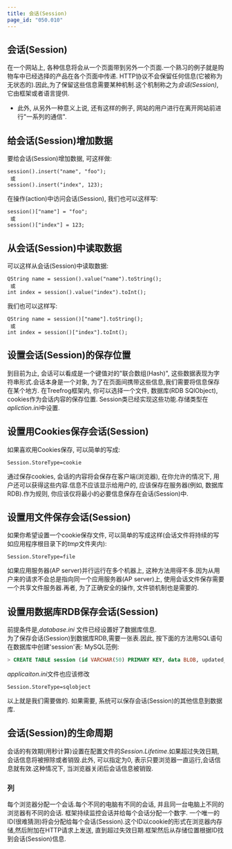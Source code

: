 ```yaml
---
title: 会话(Session)
page_id: "050.010"
---
```


## 会话(Session)
在一个网站上, 各种信息将会从一个页面带到另外一个页面.一个熟习的例子就是购物车中已经选择的产品在各个页面中传递.
HTTP协议不会保留任何信息(它被称为无状态的).因此,为了保留这些信息需要某种机制.这个机制称之为*会话(Session)*, 它由框架或者语言提供.

 - 此外, 从另外一种意义上说, 还有这样的例子, 网站的用户进行在离开网站前进行"一系列的通信".

## 给会话(Session)增加数据
要给会话(Session)增加数据, 可这样做:

```
session().insert("name", "foo");
 或
session().insert("index", 123);
```

在操作(action)中访问会话(Session), 我们也可以这样写:

```
session()["name"] = "foo";
 或
session()["index"] = 123;
```

## 从会话(Session)中读取数据
可以这样从会话(Session)中读取数据:

```
QString name = session().value("name").toString();
 或
int index = session().value("index").toInt();
```

我们也可以这样写:

```
QString name = session()["name"].toString();
 或
int index = session()["index"].toInt();
```

## 设置会话(Session)的保存位置
到目前为止, 会话可以看成是一个键值对的"联合数组(Hash)", 这些数据表现为字符串形式.会话本身是一个对象, 为了在页面间携带这些信息,我们需要将信息保存在某个地方.
在Treefrog框架内, 你可以选择一个文件, 数据库(RDB SQlObject), cookies作为会话内容的保存位置. Session类已经实现这些功能.存储类型在*apliction.ini*中设置.

## 设置用Cookies保存会话(Session)
如果喜欢用Cookies保存, 可以简单的写成:

```
Session.StoreType=cookie
```

通过保存cookies, 会话的内容将会保存在客户端(浏览器), 在你允许的情况下, 用户还可以获得这些内容.信息不应该显示给用户的, 应该保存在服务器(例如, 数据库RDB).作为规则, 你应该仅将最小的必要信息保存在会话(Session)中.

## 设置用文件保存会话(Session)
如果你希望设置一个cookie保存文件, 可以简单的写成这样(会话文件将持续的写如应用程序根目录下的*tmp*文件夹内):

```
Session.StoreType=file
```

如果应用服务器(AP server)并行运行在多个机器上, 这种方法用得不多.因为从用户来的请求不会总是指向同一个应用服务器(AP server)上, 使用会话文件保存需要一个共享文件服务器.再者, 为了正确安全的操作, 文件锁机制也是需要的.

## 设置用数据库RDB保存会话(Session)
前提条件是,*database.ini* 文件已经设置好了数据库信息.<br>
为了保存会话(Session)到数据库RDB,需要一张表.因此, 按下面的方法用SQL语句在数据库中创建'session'表:
MySQL范例:

```sql
> CREATE TABLE session (id VARCHAR(50) PRIMARY KEY, data BLOB, updated_at TIMESTAMP);
```

*applicaiton.ini*文件也应该修改

```
Session.StoreType=sqlobject
```

以上就是我们需要做的. 如果需要, 系统可以保存会话(Session)的其他信息到数据库.

## 会话(Session)的生命周期
会话的有效期(用秒计算)设置在配置文件的*Session.Lifetime*.如果超过失效日期, 会话信息将被擦除或者销毁.此外, 可以指定为0, 表示只要浏览器一直运行,会话信息就有效.这种情况下, 当浏览器关闭后会话信息被销毁.

### 列
每个浏览器分配一个会话.每个不同的电脑有不同的会话, 并且同一台电脑上不同的浏览器有不同的会话.
框架持续监控会话并给每个会话分配一个数字.
一个唯一的ID(很难猜测)将会分配给每个会话(Session).这个ID以cookie的形式在浏览器内存储,然后附加在HTTP请求上发送, 直到超过失效日期.框架然后从存储位置根据ID找到会话(Session)信息.
